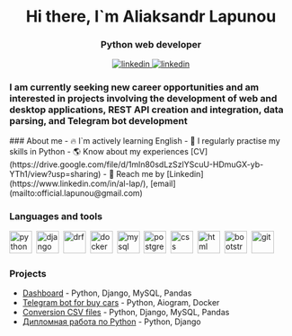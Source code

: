 <div id="header" align="center">
<h1> Hi there, I`m Aliaksandr Lapunou </h1>
<h3> Python web developer</h3>
</div>

<div id = "socials" align="center">
  <a href="https://www.linkedin.com/in/al-lap/">
    <img src="https://img.shields.io/badge/Linkedin-blue?style=for-the-badge&logo=linkedin&logoColor=white" alt="linkedin"/>
  </a>
  <a href="https://t.me/macherevilyne">
    <img src="https://img.shields.io/badge/telegram-blue?style=for-the-badge&logo=telegram&logoColor=white" alt="linkedin"/>
  </a>
</div>
<h3>I am currently seeking new career opportunities and am interested in projects involving the development of web and desktop applications, REST API creation and integration, data parsing, and Telegram bot development</h3>
### About me
- 🔥 I`m actively learning English
- 🐍 I regularly practise my skills in Python
- 🌎 Know about my experiences [CV](https://drive.google.com/file/d/1mln80sdLzSzlYScuU-HDmuGX-yb-YTh1/view?usp=sharing)
- 📧 Reach me by [Linkedin](https://www.linkedin.com/in/al-lap/), [email](mailto:official.lapunou@gmail.com)

### Languages and tools
<img src="https://cdn.jsdelivr.net/gh/devicons/devicon@latest/icons/python/python-original.svg"
title ='python' width='40' height='40'/>&nbsp;
<img src="https://cdn.jsdelivr.net/gh/devicons/devicon@latest/icons/django/django-plain-wordmark.svg"        
title ='django' width='40' height='40'/>&nbsp;
<img src="https://cdn.jsdelivr.net/gh/devicons/devicon@latest/icons/djangorest/djangorest-plain.svg"       
title ='drf' width='40' height='40'/>&nbsp;
<img src="https://cdn.jsdelivr.net/gh/devicons/devicon@latest/icons/docker/docker-original-wordmark.svg"
title ='docker' width='40' height='40'/>&nbsp;
<img src="https://cdn.jsdelivr.net/gh/devicons/devicon@latest/icons/mysql/mysql-original-wordmark.svg"  
title ='mysql' width='40' height='40'/>&nbsp;
<img src="https://cdn.jsdelivr.net/gh/devicons/devicon@latest/icons/postgresql/postgresql-original-wordmark.svg"
title ='postgresql' width='40' height='40'/>&nbsp;
<img src="https://cdn.jsdelivr.net/gh/devicons/devicon@latest/icons/css3/css3-original-wordmark.svg"              
title ='css' width='40' height='40'/>&nbsp;
<img src="https://cdn.jsdelivr.net/gh/devicons/devicon@latest/icons/html5/html5-original-wordmark.svg"              
title ='html' width='40' height='40'/>&nbsp;
<img src="https://cdn.jsdelivr.net/gh/devicons/devicon@latest/icons/bootstrap/bootstrap-original-wordmark.svg"                
title ='bootstrap' width='40' height='40'/>&nbsp;
<img src="https://cdn.jsdelivr.net/gh/devicons/devicon@latest/icons/git/git-original-wordmark.svg"
title ='git' width='40' height='40'/>&nbsp;
          
          
### Projects
- [Dashboard](https://github.com/macherevilyne/MySQLtransition) - Python, Django, MySQL, Pandas
- [Telegram bot for buy cars](https://github.com/macherevilyne/parser_av_by) - Python, Aiogram, Docker
- [Conversion CSV files](https://github.com/macherevilyne/conversion_csv1/tree/master) - Python, Django, MySQL, Pandas
- [Дипломная работа по Python](https://github.com/macherevilyne/kurovaya_new_11.12.22/tree/master) - Python, Django

